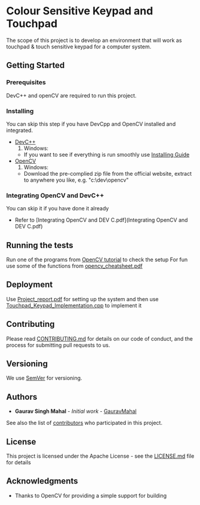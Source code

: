 # Colour Sensitive Keypad and Touchpad

The scope of this project is to develop an environment that will work as touchpad &amp; touch sensitive keypad for a computer system.

## Getting Started

### Prerequisites

DevC++ and openCV are required to run this project.

### Installing

You can skip this step if you have DevCpp and OpenCV installed and integrated.
- [DevC++](http://www.bloodshed.net/dev/devcpp.html)
  1. Windows: 
    - If you want to see if everything is run smoothly use [Installing Guide](https://chortle.ccsu.edu/bloodshed/howtogl.html)
- [OpenCV](https://opencv.org/)
  1. Windows:
    - Download the pre-complied zip file from the official website, extract to anywhere you like, e.g. "c:\\dev\\opencv"
    
### Integrating OpenCV and DevC++

You can skip it if you have done it already
- Refer to [Integrating OpenCV and DEV C.pdf](Integrating OpenCV and DEV C.pdf)

## Running the tests

Run one of the programs from [OpenCV tutorial](https://docs.opencv.org/master/d7/da8/tutorial_table_of_content_imgproc.html) to check the setup
For fun use some of the functions from [opencv_cheatsheet.pdf](opencv_cheatsheet.pdf)

## Deployment

Use [Project_report.pdf](Project_report.pdf) for setting up the system and then use [Touchpad_Keypad_Implementation.cpp](Touchpad_Keypad_Implementation.cpp) to implement it 

## Contributing

Please read [CONTRIBUTING.md](Contributing.md) for details on our code of conduct, and the process for submitting pull requests to us.

## Versioning

We use [SemVer](http://semver.org/) for versioning. 

## Authors

* **Gaurav Singh Mahal** - *Initial work* - [GauravMahal](https://github.com/gauravmahal)

See also the list of [contributors](https://github.com/gauravmahal/Colour_Sensitive_Keypad_Touchpad/graphs/contributors) who participated in this project.

## License

This project is licensed under the Apache License - see the [LICENSE.md](LICENSE) file for details

## Acknowledgments

* Thanks to OpenCV for providing a simple support for building
